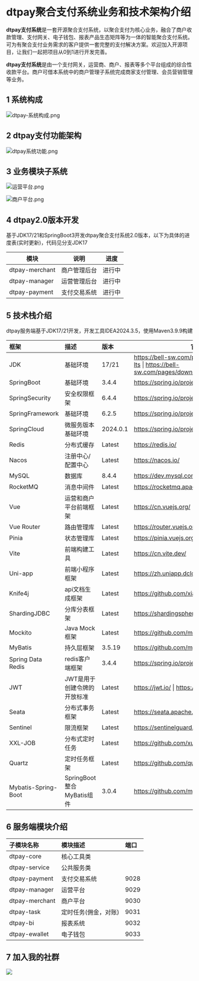 # dtpay聚合支付系统业务和技术架构介绍

**dtpay支付系统**是一套开源聚合支付系统，以聚合支付为核心业务，融合了商户收款管理、支付网关、电子钱包、报表产品生态矩阵等为一体的智能聚合支付系统。 可为有聚合支付业务需求的客户提供一套完整的支付解决方案。欢迎加入开源项目，让我们一起把项目从0到1进行开发完善。

**dtpay支付系统**是由一个支付网关，运营商、商户、报表等多个平台组成的综合性收款平台。商户可借本系统中的商户管理子系统完成商家支付管理、会员营销管理等业务。

## 1 系统构成

![dtpay-系统构成.png](https://note.youdao.com/yws/api/personal/file/WEB6398d12221dbca6c368fab77ac53accd?method=download&shareKey=02a0602e7427a3f151a1a9e2a3da0743)

## 2 dtpay支付功能架构

![dtpay系统功能.png](https://gitee.com/itbeien/base/raw/master/images/dtpay业务和技术架构-知识星球.png)

## 3 业务模块子系统

![运营平台.png](https://gitee.com/itbeien/base/raw/master/images/dtpay运营管理平台功能模块-知识星球.png)

![商户平台.png](https://note.youdao.com/yws/api/personal/file/WEBe6d4288f2adf5f502cd76376b6135ac2?method=download&shareKey=83af62fe19a8bb8076646fcf5ca91c40)

## 4 dtpay2.0版本开发

基于JDK17/21和SpringBoot3开发dtpay聚合支付系统2.0版本，以下为具体的进度表(实时更新)，代码见分支JDK17

| 模块           | 说明         | 进度   |
| -------------- | ------------ | ------ |
| dtpay-merchant | 商户管理后台 | 进行中 |
| dtpay-manager  | 运营管理后台 | 进行中 |
| dtpay-payment  | 支付交易系统 | 进行中 |

## 5 技术栈介绍

dtpay服务端基于JDK17/21开发，开发工具IDEA2024.3.5，使用Maven3.9.9构建

| 框架                | 描述                        | 版本     | 官方网站                                                     |
| :------------------ | :-------------------------- | :------- | ------------------------------------------------------------ |
| JDK                 | 基础环境                    | 17/21    | https://bell-sw.com/pages/downloads/#jdk-17-lts \| https://bell-sw.com/pages/downloads/#jdk-21-lts |
| SpringBoot          | 基础环境                    | 3.4.4    | https://spring.io/projects/spring-boot                       |
| SpringSecurity      | 安全权限框架                | 6.4.4    | https://spring.io/projects/spring-security                   |
| SpringFramework     | 基础环境                    | 6.2.5    | https://spring.io/projects/spring-framework                  |
| SpringCloud         | 微服务版本基础环境          | 2024.0.1 | https://spring.io/projects/spring-cloud                      |
| Redis               | 分布式缓存                  | Latest   | https://redis.io/                                            |
| Nacos               | 注册中心/配置中心           | Latest   | https://nacos.io/                                            |
| MySQL               | 数据库                      | 8.4.4    | https://dev.mysql.com/downloads/mysql/                       |
| RocketMQ            | 消息中间件                  | Latest   | https://rocketmq.apache.org/zh/                              |
| Vue                 | 运营和商户平台前端框架      | Latest   | https://cn.vuejs.org/                                        |
| Vue Router          | 路由管理库                  | Latest   | https://router.vuejs.org/zh/                                 |
| Pinia               | 状态管理库                  | Latest   | https://pinia.vuejs.org/zh/                                  |
| Vite                | 前端构建工具                | Latest   | https://cn.vite.dev/                                         |
| Uni-app             | 前端小程序框架              | Latest   | https://zh.uniapp.dcloud.io/                                 |
| Knife4j             | api文档生成框架             | Latest   | https://github.com/xiaoymin/knife4j                          |
| ShardingJDBC        | 分库分表框架                | Latest   | https://shardingsphere.apache.org/index_zh.html              |
| Mockito             | Java Mock框架               | Latest   | https://github.com/mockito/mockito                           |
| MyBatis             | 持久层框架                  | 3.5.19   | https://github.com/mybatis/mybatis-3                         |
| Spring Data Redis   | redis客户端框架             | 3.4.4    | https://spring.io/projects/spring-data-redis                 |
| JWT                 | JWT是用于创建令牌的开放标准 | Latest   | https://jwt.io/ \| https://github.com/jwtk/jjwt              |
| Seata               | 分布式事务框架              | Latest   | https://seata.apache.org/zh-cn/                              |
| Sentinel            | 限流框架                    | Latest   | https://sentinelguard.io/zh-cn/index.html                    |
| XXL-JOB             | 分布式定时任务              | Latest   | https://github.com/xuxueli/xxl-job                           |
| Quartz              | 定时任务框架                | Latest   | https://github.com/quartz-scheduler/quartz                   |
| Mybatis-Spring-Boot | SpringBoot整合MyBatis组件   | 3.0.4    | https://github.com/mybatis/spring-boot-starter               |

## 6 服务端模块介绍

| 子模块名称     | 模块描述             | 端口 |
| :------------- | :------------------- | :--- |
| dtpay-core     | 核心工具类           |      |
| dtpay-service  | 公共服务类           |      |
| dtpay-payment  | 支付交易系统         | 9028 |
| dtpay-manager  | 运营平台             | 9029 |
| dtpay-merchant | 商户平台             | 9030 |
| dtpay-task     | 定时任务(佣金，对账) | 9031 |
| dtpay-bi       | 报表系统             | 9032 |
| dtpay-ewallet  | 电子钱包             | 9033 |

## 7 加入我的社群

![](https://gitee.com/itbeien/base/raw/master/images/贝恩聊架构-知识星球-含知识星球二维码new.png)